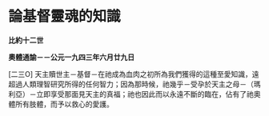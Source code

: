 # 論基督靈魂的知識


**比約十二世**

**奧體通諭－－公元一九四三年六月廿九日**





[二三O]  天主贖世主－基督－在祂成為血肉之初所為我們獲得的這種至愛知識，遠超過人類理智研究所得的任何智力；因為那時候，祂幾乎－受孕於天主之母－（瑪利亞）－立即享受那面見天主的真福；祂也因此而以永遠不斷的臨在，佔有了祂奧體所有肢體，而予以救心的愛護。

